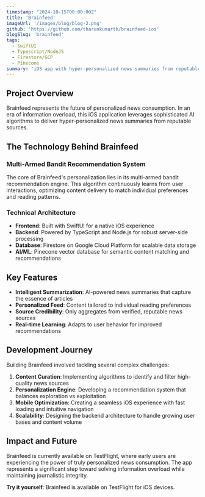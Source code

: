 ```yaml
---
timestamp: "2024-10-15T00:00:00Z"
title: 'Brainfeed'
imageUrl: '/images/blog/blog-2.png'
github: 'https://github.com/tharunkumartk/brainfeed-ios'
blogSlug: 'brainfeed'
tags:
  - SwiftUI
  - Typescript/NodeJS
  - Firestore/GCP
  - Pinecone
summary: "iOS app with hyper-personalized news summaries from reputable sources powered by a multi-armed bandit recommendation system. It's on TestFlight!"
---
```


## Project Overview

Brainfeed represents the future of personalized news consumption. In an era of information overload, this iOS application leverages sophisticated AI algorithms to deliver hyper-personalized news summaries from reputable sources.

## The Technology Behind Brainfeed

### Multi-Armed Bandit Recommendation System
The core of Brainfeed's personalization lies in its multi-armed bandit recommendation engine. This algorithm continuously learns from user interactions, optimizing content delivery to match individual preferences and reading patterns.

### Technical Architecture
- **Frontend**: Built with SwiftUI for a native iOS experience
- **Backend**: Powered by TypeScript and Node.js for robust server-side processing
- **Database**: Firestore on Google Cloud Platform for scalable data storage
- **AI/ML**: Pinecone vector database for semantic content matching and recommendations

## Key Features

- **Intelligent Summarization**: AI-powered news summaries that capture the essence of articles
- **Personalized Feed**: Content tailored to individual reading preferences
- **Source Credibility**: Only aggregates from verified, reputable news sources
- **Real-time Learning**: Adapts to user behavior for improved recommendations

## Development Journey

Building Brainfeed involved tackling several complex challenges:

1. **Content Curation**: Implementing algorithms to identify and filter high-quality news sources
2. **Personalization Engine**: Developing a recommendation system that balances exploration vs exploitation
3. **Mobile Optimization**: Creating a seamless iOS experience with fast loading and intuitive navigation
4. **Scalability**: Designing the backend architecture to handle growing user bases and content volume

## Impact and Future

Brainfeed is currently available on TestFlight, where early users are experiencing the power of truly personalized news consumption. The app represents a significant step toward solving information overload while maintaining journalistic integrity.

**Try it yourself**: Brainfeed is available on TestFlight for iOS devices.